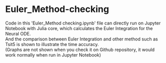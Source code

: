 # Euler_Method-checking  
Code in this 'Euler_Method checking.ipynb' file can directly run on Jupyter Notebook with Julia core, which calculates the Euler Integration for the Neural ODE.  
And the comparison between Euler Integration and other method such as Tsit5 is shown to illustrate the time accuracy.  
(Graphs are not shown when you check it on Github repository, it would work normally when run in Jupyter Notebook)
